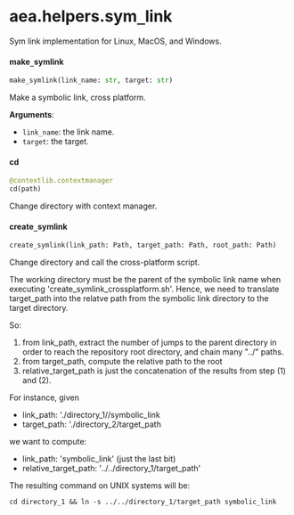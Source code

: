 <a name="aea.helpers.sym_link"></a>
# aea.helpers.sym`_`link

Sym link implementation for Linux, MacOS, and Windows.

<a name="aea.helpers.sym_link.make_symlink"></a>
#### make`_`symlink

```python
make_symlink(link_name: str, target: str)
```

Make a symbolic link, cross platform.

**Arguments**:

- `link_name`: the link name.
- `target`: the target.

<a name="aea.helpers.sym_link.cd"></a>
#### cd

```python
@contextlib.contextmanager
cd(path)
```

Change directory with context manager.

<a name="aea.helpers.sym_link.create_symlink"></a>
#### create`_`symlink

```python
create_symlink(link_path: Path, target_path: Path, root_path: Path)
```

Change directory and call the cross-platform script.

The working directory must be the parent of the symbolic link name
when executing 'create_symlink_crossplatform.sh'. Hence, we
need to translate target_path into the relatve path from the
symbolic link directory to the target directory.

So:
1) from link_path, extract the number of jumps to the parent directory
  in order to reach the repository root directory, and chain many "../" paths.
2) from target_path, compute the relative path to the root
3) relative_target_path is just the concatenation of the results from step (1) and (2).


For instance, given
- link_path: './directory_1//symbolic_link
- target_path: './directory_2/target_path

we want to compute:
- link_path: 'symbolic_link' (just the last bit)
- relative_target_path: '../../directory_1/target_path'

The resulting command on UNIX systems will be:

    cd directory_1 && ln -s ../../directory_1/target_path symbolic_link

